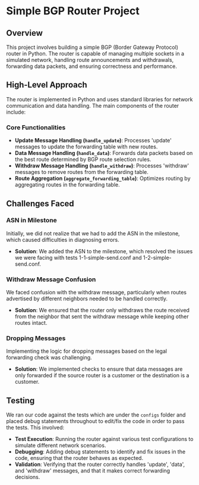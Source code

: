 # Simple BGP Router Project

## Overview

This project involves building a simple BGP (Border Gateway Protocol) router in Python. The router is capable of managing multiple sockets in a simulated network, handling route announcements and withdrawals, forwarding data packets, and ensuring correctness and performance.

## High-Level Approach

The router is implemented in Python and uses standard libraries for network communication and data handling. The main components of the router include:

### Core Functionalities

- **Update Message Handling (`handle_update`)**: Processes 'update' messages to update the forwarding table with new routes.
- **Data Message Handling (`handle_data`)**: Forwards data packets based on the best route determined by BGP route selection rules.
- **Withdraw Message Handling (`handle_withdraw`)**: Processes 'withdraw' messages to remove routes from the forwarding table.
- **Route Aggregation (`aggregate_forwarding_table`)**: Optimizes routing by aggregating routes in the forwarding table.

## Challenges Faced

### ASN in Milestone

Initially, we did not realize that we had to add the ASN in the milestone, which caused difficulties in diagnosing errors.

- **Solution**: We added the ASN to the milestone, which resolved the issues we were facing with tests 1-1-simple-send.conf and 1-2-simple-send.conf.

### Withdraw Message Confusion

We faced confusion with the withdraw message, particularly when routes advertised by different neighbors needed to be handled correctly.

- **Solution**: We ensured that the router only withdraws the route received from the neighbor that sent the withdraw message while keeping other routes intact.

### Dropping Messages

Implementing the logic for dropping messages based on the legal forwarding check was challenging.

- **Solution**: We implemented checks to ensure that data messages are only forwarded if the source router is a customer or the destination is a customer.

## Testing

We ran our code against the tests which are under the `configs` folder and placed debug statements throughout to edit/fix the code in order to pass the tests. This involved:

- **Test Execution**: Running the router against various test configurations to simulate different network scenarios.
- **Debugging**: Adding debug statements to identify and fix issues in the code, ensuring that the router behaves as expected.
- **Validation**: Verifying that the router correctly handles 'update', 'data', and 'withdraw' messages, and that it makes correct forwarding decisions.